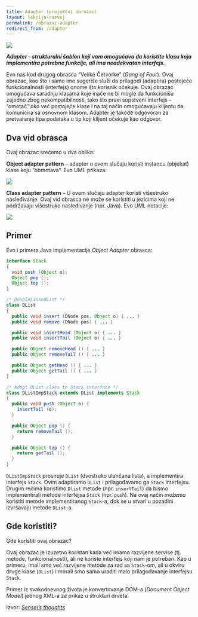 ```yaml
---
title: Adapter (projektni obrazac)
layout: lekcija-razvoj
permalink: /obrazac-adapter
redirect_from: /adapter
---
```


![](https://gamessoon.ru/assets/264-adapterintro2646.jpg)

***Adapter - strukturalni šablon koji vam omogućava da koristite klasu koja implementira potrebne funkcije, ali ima neadekvatan interfejs.***

Evo nas kod drugog obrasca “Velike Četvorke” (*Gang of Four*). Ovaj obrazac, kao što i samo ime sugeriše služi da prilagodi (adaptira) postojeće funkcionalnosti (interfejs) onome što korisnik očekuje. Ovaj obrazac omogućava saradnju klasama koje inače ne bi mogle da funkcionišu zajedno zbog nekompatibilnosti, tako što pravi sopstveni interfejs – “omotač” oko već postojeće klase i na taj način omogućavaju klijentu da komunicira sa osnovnom klasom. Adapter je takođe odgovoran za pretvaranje tipa podataka u tip koji klijent očekuje kao odgovor.

## Dva vid obrasca

Ovaj obrazac srećemo u dva oblika:

**Object adapter pattern** – adapter u ovom slučaju koristi instancu (objekat) klase koju “obmotava”. Evo UML prikaza:

![](https://upload.wikimedia.org/wikipedia/commons/d/d7/ObjectAdapter.png)

**Class adapter pattern** – U ovom slučaju adapter koristi višestruko nasleđivanje. Ovaj vid obrasca ne može se koristiti u jezicima koji ne podržavaju višestruko nasleđivanje (npr. Java). Evo UML notacije:

![](https://upload.wikimedia.org/wikipedia/commons/3/35/ClassAdapter.png)

## Primer

Evo i primera Java implementacije *Object Adapter* obrasca:

```java
interface Stack
{
  void push (Object o);
  Object pop ();
  Object top ();
}

/* DoubleLinkedList */
class DList
{
  public void insert (DNode pos, Object o) { ... }
  public void remove (DNode pos) { ... }

  public void insertHead (Object o) { ... }
  public void insertTail (Object o) { ... }

  public Object removeHead () { ... }
  public Object removeTail () { ... }

  public Object getHead () { ... }
  public Object getTail () { ... }
}

/* Adapt DList class to Stack interface */
class DListImpStack extends DList implements Stack
{
  public void push (Object o) {
    insertTail (o);
  }

  public Object pop () {
    return removeTail ();
  }

  public Object top () {
    return getTail ();
  }
}
```

`DListImpStack` prosiruje `DList` (dvostruko ulančana lista), a implementira interfejs `Stack`. Ovim adaptiramo `DList` i prilagođavamo ga `Stack` interfejsu. Drugim rečima koristimo `Dlist` metode (npr. `insertTail`) da bismo implementirali metode interfejsa `Stack` (npr. `push`). Na ovaj način možemo koristiti metode implementiranog `Stack`-a, dok se u stvari u pozadini izvršavaju metode `DList`-a.

## Gde koristiti?

Gde koristiti ovaj obrazac?

Ovaj obrazac je izuzetno koristan kada već imamo razvijene servise (tj. metode, funkcionalnosti), ali ne koriste interfejs koji nam je potreban. Kao u primeru, imali smo već razvijene metode za rad sa `Stack`-om, ali u okviru druge klase (`DList`) i morali smo samo uraditi malo prilagođavanje interfejsu `Stack`.

Primer iz svakodnevnog života je konvertovanje DOM-a (*Document Object Model*) jednog XML-a za prikaz u strukturi drveta.


Izvor: *[Sensei’s thoughts](https://senseithoughts.wordpress.com/)*
